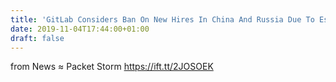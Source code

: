 ```yaml
---
title: 'GitLab Considers Ban On New Hires In China And Russia Due To Espionage Fears'
date: 2019-11-04T17:44:00+01:00
draft: false
---
```


  
  
from News ≈ Packet Storm https://ift.tt/2JOSOEK
